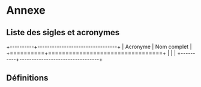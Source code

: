 # Annexe

## Liste des sigles et acronymes

+----------+---------------------------------+
| Acronyme | Nom complet                     |
+==========+=================================+
|          |                                 |
+----------+---------------------------------+

## Définitions
